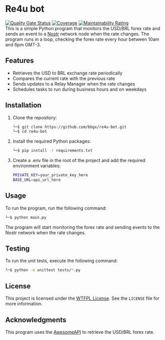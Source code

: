 # Re4u bot
<!-- empty table header -->
[![Quality Gate Status](https://sonarcloud.io/api/project_badges/measure?project=bbgx_re4u-bot&metric=alert_status)](https://sonarcloud.io/summary/new_code?id=bbgx_re4u-bot) [![Coverage](https://sonarcloud.io/api/project_badges/measure?project=bbgx_re4u-bot&metric=coverage)](https://sonarcloud.io/summary/new_code?id=bbgx_re4u-bot) [![Maintainability Rating](https://sonarcloud.io/api/project_badges/measure?project=bbgx_re4u-bot&metric=sqale_rating)](https://sonarcloud.io/summary/new_code?id=bbgx_re4u-bot)
</br>
This is a simple Python program that monitors the USD/BRL forex rate and sends an event to a [Nostr](https://nostr.io) network node when the rate changes. The program runs in a loop, checking the forex rate every hour between 10am and 6pm GMT-3.
## Features
- Retrieves the USD to BRL exchange rate periodically
- Compares the current rate with the previous rate
- Sends updates to a Relay Manager when the rate changes
- Schedules tasks to run during business hours and on weekdays

## Installation
<ol>
<li>Clone the repository:</li>

```bash
└─$ git clone https://github.com/bbgx/re4u-bot.git
└─$ cd re4u-bot
````
<li>Install the required Python packages:</li>

```bash
└─$ pip install -r requirements.txt
```

<li>Create a .env file in the root of the project and add the required environment variables:</li>

```bash
PRIVATE_KEY=your_private_key_here
BASE_URL=api_url_here
```
</ol>

## Usage

To run the program, run the following command:

```bash
└─$ python main.py
```
The program will start monitoring the forex rate and sending events to the Nostr network when the rate changes.

## Testing
To run the unit tests, execute the following command:
```bash
└─$ python -m unittest tests/*.py
```


## License

This project is licensed under the [WTFPL License](http://www.wtfpl.net/). See the `LICENSE` file for more information.

## Acknowledgments

This program uses the [AwesomeAPI](https://github.com/public-apis/public-apis#currency-exchange) to retrieve the USD/BRL forex rate.
